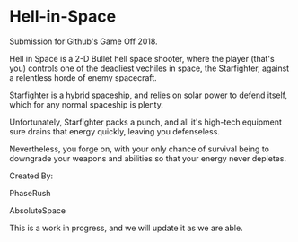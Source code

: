 # Hell-in-Space

Submission for Github's Game Off 2018.

Hell in Space is a 2-D Bullet hell space shooter, where the player (that's you) controls one of the deadliest vechiles in space, the Starfighter, against a relentless horde of enemy spacecraft. 

Starfighter is a hybrid spaceship, and relies on solar power to defend itself, which for any normal spaceship is plenty.

Unfortunately, Starfighter packs a punch, and all it's high-tech equipment sure drains that energy quickly, leaving you defenseless.

Nevertheless, you forge on, with your only chance of survival being to downgrade your weapons and abilities so that your energy never depletes.


Created By:

PhaseRush

AbsoluteSpace


This is a work in progress, and we will update it as we are able.
